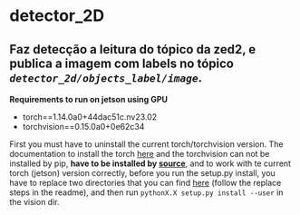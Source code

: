 # detector_2D

## Faz detecção a leitura do tópico da zed2, e publica a imagem com labels no tópico <i>```detector_2d/objects_label/image```</i>.

**Requirements to run on jetson using GPU**
- torch==1.14.0a0+44dac51c.nv23.02
- torchvision==0.15.0a0+0e62c34

First you must have to uninstall the current torch/torchvision version. The documentation to install the torch [here](https://docs.nvidia.com/deeplearning/frameworks/install-pytorch-jetson-platform/index.html) and the torchvision can not be installed by pip, **have to be installed by [source](https://github.com/pytorch/vision)**, and to work with te current torch (jetson) version correctly, before you run the setup.py install, you have to replace two directories that you can find [here](https://github.com/cauansousa/torchvision-to-jetson) (follow the replace steps in the readme), and then run ```pythonX.X setup.py install --user``` in the vision dir.
